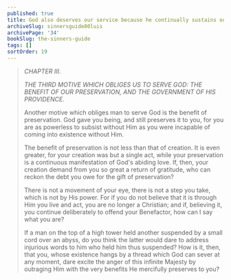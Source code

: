 ```yaml
---
published: true
title: God also deserves our service because he continually sustains our existence
archiveSlug: sinnersguide00luis
archivePage: '34'
bookSlug: the-sinners-guide
tags: []
sortOrder: 19
---
```


> *CHAPTER III.*
>
> *THE THIRD MOTIVE WHICH OBLIGES US TO SERVE GOD: THE BENEFIT OF OUR PRESERVATION, AND THE GOVERNMENT OF HIS PROVIDENCE.*
>
> Another motive which obliges man to serve God is the benefit of preservation. God gave you being, and still preserves it to you, for you are as powerless to subsist without Him as you were incapable of coming into existence without Him.
>
> The benefit of preservation is not less than that of creation. It is even greater, for your creation was but a single act, while your preservation is a continuous manifestation of God's abiding love. If, then, your creation demand from you so great a return of gratitude, who can reckon the debt you owe for the gift of preservation?
>
> There is not a movement of your eye, there is not a step you take, which is not by His power. For if you do not believe that it is through Him you live and act, you are no longer a Christian; and if, believing it, you continue deliberately to offend your Benefactor, how can I say what you are?
>
> If a man on the top of a high tower held another suspended by a small cord over an abyss, do you think the latter would dare to address injurious words to him who held him thus suspended? How is it, then, that you, whose existence hangs by a thread which God can sever at any moment, dare excite the anger of this infinite Majesty by outraging Him with the very benefits He mercifully preserves to you?

